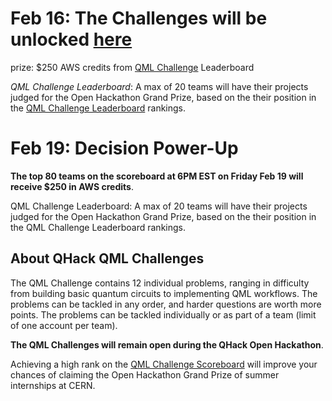 

# Feb 16: The Challenges will be unlocked [here](https://github.com/XanaduAI/QHack/tree/main/QML_Challenges)

prize: $250 AWS credits from [QML Challenge](QML_Challenges.md) Leaderboard

*QML Challenge Leaderboard*:
A max of 20 teams will have their projects judged for the Open Hackathon Grand Prize, based on the their position in the 
[QML Challenge Leaderboard](QML_Challenges.md) rankings. 

# Feb 19: Decision Power-Up

**The top 80 teams on the scoreboard at 6PM EST on Friday Feb 19 will receive $250 in AWS credits**. 

QML Challenge Leaderboard: A max of 20 teams will have their projects judged for the Open Hackathon Grand Prize, based on the their position in the QML Challenge Leaderboard rankings.

## About QHack QML Challenges

The QML Challenge contains 12 individual problems, ranging in difficulty from building basic 
quantum circuits to implementing QML workflows. The problems can be tackled in any order, 
and harder questions are worth more points. The problems can be tackled individually or 
as part of a team (limit of one account per team).

**The QML Challenges will remain open during the QHack Open Hackathon**. 

Achieving a high rank on the [QML Challenge Scoreboard](https://challenge.qhack.ai/public) will improve your chances of claiming the Open Hackathon Grand Prize of summer internships at CERN.
